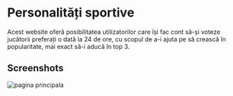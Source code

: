 
# Personalități sportive

Acest website oferă posibilitatea utilizatorilor care își fac cont să-și voteze jucătorii preferați o dată la 24 de ore, cu scopul de a-i ajuta pe să crească în popularitate, mai exact să-i aducă în top 3.


## Screenshots

![pagina principala](https://user-images.githubusercontent.com/58972630/227964898-2f8b6111-7794-4b3c-9873-869bfd12def7.png)
